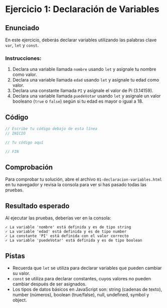 # Ejercicio 1: Declaración de Variables

## Enunciado

En este ejercicio, deberás declarar variables utilizando las palabras clave `var`, `let` y `const`.

### Instrucciones:

1. Declara una variable llamada `nombre` usando `let` y asígnale tu nombre como valor.
2. Declara una variable llamada `edad` usando `let` y asígnale tu edad como valor.
3. Declara una constante llamada `PI` y asígnale el valor de Pi (3.14159).
4. Declara una variable llamada `puedeVotar` usando `let` y asígnale un valor booleano (`true` o `false`) según si tu edad es mayor o igual a 18.

## Código

```javascript
// Escribe tu código debajo de esta línea
// INICIO

// Tu código aquí

// FIN
```

## Comprobación

Para comprobar tu solución, abre el archivo `01-declaracion-variables.html` en tu navegador y revisa la consola para ver si has pasado todas las pruebas.

## Resultado esperado

Al ejecutar las pruebas, deberías ver en la consola:

```
✓ La variable 'nombre' está definida y es de tipo string
✓ La variable 'edad' está definida y es de tipo number
✓ La constante 'PI' está definida con el valor correcto
✓ La variable 'puedeVotar' está definida y es de tipo boolean
```

## Pistas

- Recuerda que `let` se utiliza para declarar variables que pueden cambiar su valor.
- `const` se utiliza para declarar constantes, cuyos valores no pueden cambiar después de ser asignados.
- Los tipos de datos básicos en JavaScript son: string (cadenas de texto), number (números), boolean (true/false), null, undefined, symbol y object.
